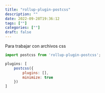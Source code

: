 ```yaml
---
title: "rollup-plugin-postcss"
description: "" 
date: 2022-09-28T19:36:12
tags: [""]
categories: [""]
draft: false
---
```

Para trabajar con archivos css

```jsx
import postcss from 'rollup-plugin-postcss';

plugins: [
    postcss({
        plugins: [],
        minimize: true
    })
]
```
